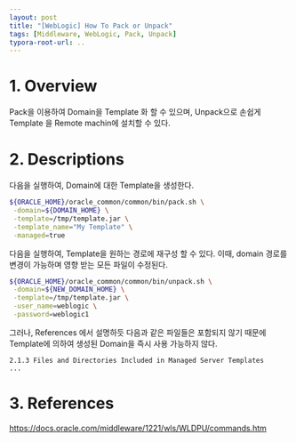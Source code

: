 ```yaml
---
layout: post
title: "[WebLogic] How To Pack or Unpack"
tags: [Middleware, WebLogic, Pack, Unpack]
typora-root-url: ..
---
```


# 1. Overview
Pack을 이용하여 Domain을 Template 화 할 수 있으며,
Unpack으로 손쉽게 Template 을 Remote machin에 설치할 수 있다.


# 2. Descriptions
다음을 실행하여, Domain에 대한 Template을 생성한다.
```sh
${ORACLE_HOME}/oracle_common/common/bin/pack.sh \
 -domain=${DOMAIN_HOME} \
 -template=/tmp/template.jar \
 -template_name="My Template" \
 -managed=true
```

다음을 실행하여, Template을 원하는 경로에 재구성 할 수 있다.
이때, domain 경로를 변경이 가능하며 영향 받는 모든 파일이 수정된다.
```sh
${ORACLE_HOME}/oracle_common/common/bin/unpack.sh \
 -domain=${NEW_DOMAIN_HOME} \
 -template=/tmp/template.jar \
 -user_name=weblogic \
 -password=weblogic1
```

그러나, References 에서 설명하듯 다음과 같은 파일들은 포함되지 않기 때문에
Template에 의하여 생성된 Domain을 즉시 사용 가능하지 않다.
```
2.1.3 Files and Directories Included in Managed Server Templates
...
```

# 3. References
https://docs.oracle.com/middleware/1221/wls/WLDPU/commands.htm